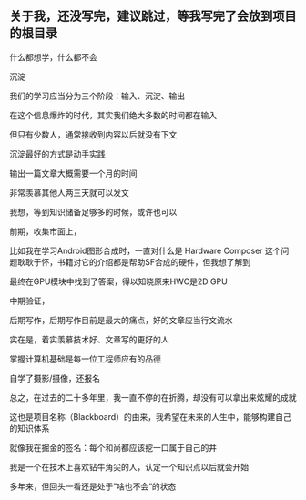 ## 关于我，还没写完，建议跳过，等我写完了会放到项目的根目录

什么都想学，什么都不会

沉淀

我们的学习应当分为三个阶段：输入、沉淀、输出

在这个信息爆炸的时代，其实我们绝大多数的时间都在输入

但只有少数人，通常接收到内容以后就没有下文

沉淀最好的方式是动手实践

输出一篇文章大概需要一个月的时间

非常羡慕其他人两三天就可以发文

我想，等到知识储备足够多的时候，或许也可以

前期，收集市面上，

比如我在学习Android图形合成时，一直对什么是 Hardware Composer 这个问题耿耿于怀，书籍对它的介绍都是帮助SF合成的硬件，但我想了解到

最终在GPU模块中找到了答案，得以知晓原来HWC是2D GPU

中期验证，

后期写作，后期写作目前是最大的痛点，好的文章应当行文流水

实在是，着实羡慕技术好、文章写的更好的人

掌握计算机基础是每一位工程师应有的品德

自学了摄影/摄像，还报名

总之，在过去的二十多年里，我一直不停的在折腾，却没有可以拿出来炫耀的成就

这也是项目名称（Blackboard）的由来，我希望在未来的人生中，能够构建自己的知识体系

就像我在掘金的签名：每个和尚都应该挖一口属于自己的井

我是一个在技术上喜欢钻牛角尖的人，认定一个知识点以后就会开始

多年来，但回头一看还是处于”啥也不会“的状态